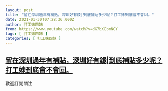```yaml
---
layout: post
title: "留在深圳過年有補貼，深圳好有錢|到底補貼多少呢？打工妹到底會不會回。"
date: 2021-01-30T07:28:36.000Z
author: 打工妹四妹
from: https://www.youtube.com/watch?v=dG7bXCbmNGY
tags: [ 打工妹四妹 ]
categories: [ 打工妹四妹 ]
---
```

<!--1611991716000-->
[留在深圳過年有補貼，深圳好有錢|到底補貼多少呢？打工妹到底會不會回。](https://www.youtube.com/watch?v=dG7bXCbmNGY)
------

<div>
歡迎訂閱關注
</div>
